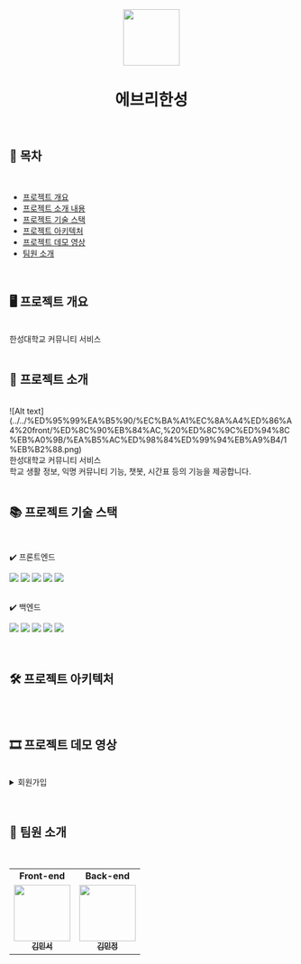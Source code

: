 <div align="center">
  <img src="https://user-images.githubusercontent.com/108450681/230785106-1a2cbcf2-8686-4f57-bba0-b12b45fb8fb8.png" width="100px;" height="100px" alt=""/>
<h1>에브리한성</h1>
</div>
<br/>

## 📝 목차

<br/>

- [프로젝트 개요](#-프로젝트-개요)
- [프로젝트 소개 내용](#-프로젝트-소개)
- [프로젝트 기술 스택](#-프로젝트-기술-스택)
- [프로젝트 아키텍처](#-프로젝트-아키텍처)
- [프로젝트 데모 영상](#-프로젝트-데모-영상)
- [팀원 소개](#-팀원-소개)

<br/>

## 🖥️ 프로젝트 개요

<br/>
한성대학교 커뮤니티 서비스
<br/>
<br/>

## 🔎 프로젝트 소개

<br/>
![Alt text](../../%ED%95%99%EA%B5%90/%EC%BA%A1%EC%8A%A4%ED%86%A4%20front/%ED%8C%90%EB%84%AC,%20%ED%8C%9C%ED%94%8C%EB%A0%9B/%EA%B5%AC%ED%98%84%ED%99%94%EB%A9%B4/1%EB%B2%88.png)<br/>
한성대학교 커뮤니티 서비스<br/>
학교 생활 정보, 익명 커뮤니티 기능, 챗봇, 시간표 등의 기능을 제공합니다.
<br/>
<br/>

## 📚 프로젝트 기술 스택

<br/>

✔️ 프론트엔드

<div>
<img src="https://img.shields.io/badge/javascript-F7DF1E?style=for-the-badge&logo=javascript&logoColor=white"> 
<img src="https://img.shields.io/badge/react-61DAFB?style=for-the-badge&logo=react&logoColor=white">
<img src="https://img.shields.io/badge/CSS3-FF9933?style=for-the-badge&logo=CSS3&logoColor=white">
<img src="https://img.shields.io/badge/npm-CB3837?style=for-the-badge&logo=npm&logoColor=white">
  <img src="https://img.shields.io/badge/bootstrap-7952B3?style=for-the-badge&logo=bootstrap&logoColor=white">
</div>

<br/>

✔️ 백엔드

<div>
<img src="https://img.shields.io/badge/JAVA-007396?style=for-the-badge&logo=JAVA&logoColor=white"> 
<img src="https://img.shields.io/badge/springboot-6DB33F?style=for-the-badge&logo=springboot&logoColor=white">
<img src="https://img.shields.io/badge/gradle-02303A?style=for-the-badge&logo=gradle&logoColor=white">
<img src="https://img.shields.io/badge/hibernate-59666C?style=for-the-badge&logo=hibernate&logoColor=white">
<img src="https://img.shields.io/badge/mysql-4479A1?style=for-the-badge&logo=mysql&logoColor=white">
</div>

<br/>
<br/>

## 🛠 프로젝트 아키텍처

<br/>
<img src="https://user-images.githubusercontent.com/55376275/236747266-3641bc24-6422-4d98-b0c2-47f44b720b29.png" alt=""/>
<br />
<br/>

## 🎞 프로젝트 데모 영상

<br/>

<details>
    <summary>회원가입</summary>
      <h5 align="center">화면</h5>
</details>

<br/>
<br/>

## 🙈 팀원 소개

<br/>

<table>
  <tr>
    <td colspan="1" align="center"><strong>Front-end</strong></td>
    <td colspan="1" align="center"><strong>Back-end</strong></td>
  </tr>
  <tr>
    <td align="center">
      <a href="https://github.com/minseokiim">
        <img src="https://avatars.githubusercontent.com/u/55376275?v=4" width="100px;" alt=""/><br />
        <sub>
          <b>김민서</b>
        </sub>
      </a><br />
    </td>
    <td align="center">
      <a href="https://github.com/minzung">
        <img src="https://avatars.githubusercontent.com/u/108450681?v=4" width="100px;" alt=""/><br />
        <sub>
          <b>김민정</b>
        </sub>
      </a><br />
    </td>
</table>
<br/>

<br/>
